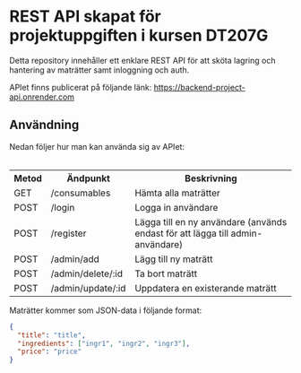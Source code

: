 <h1>REST API skapat för projektuppgiften i kursen DT207G</h1>
Detta repository innehåller ett enklare REST API för att sköta lagring och hantering av maträtter samt inloggning och auth.

APIet finns publicerat på följande länk: https://backend-project-api.onrender.com

<h2>Användning</h2>
Nedan följer hur man kan använda sig av APIet:
<br>
<br>
<table>
  <tr>
    <th>Metod</th>
    <th>Ändpunkt</th>
    <th>Beskrivning</th>
  </tr>
  <tr>
    <td>GET</td>
    <td>/consumables</td>
    <td>Hämta alla maträtter</td>
  </tr>
  <tr>
    <td>POST</td>
    <td>/login</td>
    <td>Logga in användare</td>
  </tr>
  <tr>
    <td>POST</td>
    <td>/register</td>
    <td>Lägga till en ny användare (används endast för att lägga till admin-användare)</td>
  </tr>
  <tr>
    <td>POST</td>
    <td>/admin/add</td>
    <td>Lägg till ny maträtt</td>
  </tr>
  <tr>
    <td>POST</td>
    <td>/admin/delete/:id</td>
    <td>Ta bort maträtt</td>
  </tr>
  <tr>
    <td>POST</td>
    <td>/admin/update/:id</td>
    <td>Uppdatera en existerande maträtt</td>
  </tr>
</table>

Maträtter kommer som JSON-data i följande format:
```json
{
  "title": "title",
  "ingredients": ["ingr1", "ingr2", "ingr3"],
  "price": "price"
}
```
